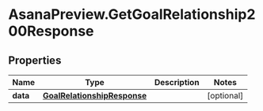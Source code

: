 # AsanaPreview.GetGoalRelationship200Response

## Properties

Name | Type | Description | Notes
------------ | ------------- | ------------- | -------------
**data** | [**GoalRelationshipResponse**](GoalRelationshipResponse.md) |  | [optional] 


